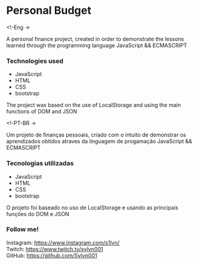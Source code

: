# Personal Budget

<!-Eng ->
<p> A personal finance project, created in order to demonstrate the lessons learned through the programming language JavaScript && ECMASCRIPT </p>

<h3> Technologies used </h3> 
<ul> 
  <li> JavaScript </li> 
  <li> HTML </li>
  <li> CSS </li>
  <li> bootstrap </li>
</ul>

The project was based on the use of LocalStorage and using the main functions of DOM and JSON

<!-PT-BR ->
<p>Um projeto de finanças pessoais, criado com o intuito de demonstrar os aprendizados obtidos atraves da linguagem de progamação JavaScript && ECMASCRIPT </p>
  
<h3>Tecnologias utilizadas</h3> 
<ul> 
  <li> JavaScript </li> 
  <li> HTML </li>
  <li> CSS </li>
  <li> bootstrap </li>
</ul>
  
 O projeto foi baseado no uso de LocalStorage e usando as principais funções do DOM e JSON
 
 ### Follow me!
Instagram: https://www.instagram.com/s1lvn/ <br>
Twitch: https://www.twitch.tv/sylvn001 <br>
GitHub: https://github.com/Sylvn001

